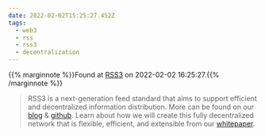 ```yaml
---
date: 2022-02-02T15:25:27.452Z
tags:
  - web3
  - rss
  - rss3
  - decentralization
---
```

{{% marginnote %}}Found at [RSS3](https://rss3.io/#/) on 2022-02-02 16:25:27.{{% /marginnote %}}

> RSS3 is a next-generation feed standard that aims to support efficient and decentralized information distribution. More can be found on our [blog](https://rss3.notion.site/fcbc0cea4cc4487c88f1872066254bf3?v=c179e4c074574d729e512d0f9d9b964b) & [github](https://github.com/NaturalSelectionLabs). Learn about how we will create this fully decentralized network that is flexible, efficient, and extensible from our [whitepaper](https://rss3.io/#/whitepaper).

